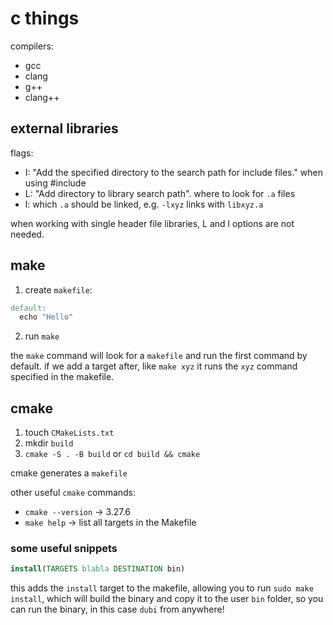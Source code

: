 # c things

compilers:

- gcc
- clang
- g++
- clang++

## external libraries

flags:

- I: "Add the specified directory to the search path for include files." when
  using #include
- L: "Add directory to library search path". where to look for `.a` files
- l: which `.a` should be linked, e.g. `-lxyz` links with `libxyz.a`

when working with single header file libraries, L and l options are not needed.

## make

1. create `makefile`:

```makefile
default:
  echo "Hello"
```

2. run `make`

the `make` command will look for a `makefile` and run the first command by
default. if we add a target after, like `make xyz` it runs the `xyz` command
specified in the makefile.

## cmake

1. touch `CMakeLists.txt`
2. mkdir `build`
3. `cmake -S . -B build` or `cd build && cmake`

cmake generates a `makefile`

other useful `cmake` commands:

- `cmake --version` -> 3.27.6
- `make help` -> list all targets in the Makefile

### some useful snippets

```cmake
install(TARGETS blabla DESTINATION bin)
```

this adds the `install` target to the makefile, allowing you to run
`sudo make install`, which will build the binary and copy it to the user `bin`
folder, so you can run the binary, in this case `dubi` from anywhere!
